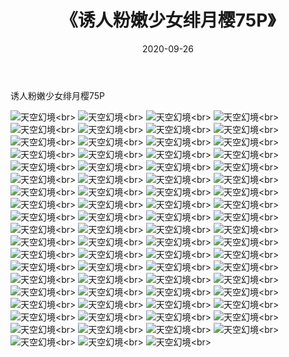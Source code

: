 ﻿---
layout: post
title: 《诱人粉嫩少女绯月樱75P》
date: 2020-09-26
img: http://photo.orgx.cf/性感/2020/诱人粉嫩少女绯月樱75P/000.jpg
tags: [美女,性感,泳衣]
---

诱人粉嫩少女绯月樱75P



![天空幻境](http://photo.orgx.cf/性感/2020/诱人粉嫩少女绯月樱75P/001.jpg''天空幻境'')<br>
![天空幻境](http://photo.orgx.cf/性感/2020/诱人粉嫩少女绯月樱75P/002.jpg''天空幻境'')<br>
![天空幻境](http://photo.orgx.cf/性感/2020/诱人粉嫩少女绯月樱75P/003.jpg''天空幻境'')<br>
![天空幻境](http://photo.orgx.cf/性感/2020/诱人粉嫩少女绯月樱75P/004.jpg''天空幻境'')<br>
![天空幻境](http://photo.orgx.cf/性感/2020/诱人粉嫩少女绯月樱75P/005.jpg''天空幻境'')<br>
![天空幻境](http://photo.orgx.cf/性感/2020/诱人粉嫩少女绯月樱75P/006.jpg''天空幻境'')<br>
![天空幻境](http://photo.orgx.cf/性感/2020/诱人粉嫩少女绯月樱75P/007.jpg''天空幻境'')<br>
![天空幻境](http://photo.orgx.cf/性感/2020/诱人粉嫩少女绯月樱75P/008.jpg''天空幻境'')<br>
![天空幻境](http://photo.orgx.cf/性感/2020/诱人粉嫩少女绯月樱75P/009.jpg''天空幻境'')<br>
![天空幻境](http://photo.orgx.cf/性感/2020/诱人粉嫩少女绯月樱75P/010.jpg''天空幻境'')<br>
![天空幻境](http://photo.orgx.cf/性感/2020/诱人粉嫩少女绯月樱75P/011.jpg''天空幻境'')<br>
![天空幻境](http://photo.orgx.cf/性感/2020/诱人粉嫩少女绯月樱75P/012.jpg''天空幻境'')<br>
![天空幻境](http://photo.orgx.cf/性感/2020/诱人粉嫩少女绯月樱75P/013.jpg''天空幻境'')<br>
![天空幻境](http://photo.orgx.cf/性感/2020/诱人粉嫩少女绯月樱75P/014.jpg''天空幻境'')<br>
![天空幻境](http://photo.orgx.cf/性感/2020/诱人粉嫩少女绯月樱75P/015.jpg''天空幻境'')<br>
![天空幻境](http://photo.orgx.cf/性感/2020/诱人粉嫩少女绯月樱75P/016.jpg''天空幻境'')<br>
![天空幻境](http://photo.orgx.cf/性感/2020/诱人粉嫩少女绯月樱75P/017.jpg''天空幻境'')<br>
![天空幻境](http://photo.orgx.cf/性感/2020/诱人粉嫩少女绯月樱75P/018.jpg''天空幻境'')<br>
![天空幻境](http://photo.orgx.cf/性感/2020/诱人粉嫩少女绯月樱75P/019.jpg''天空幻境'')<br>
![天空幻境](http://photo.orgx.cf/性感/2020/诱人粉嫩少女绯月樱75P/020.jpg''天空幻境'')<br>
![天空幻境](http://photo.orgx.cf/性感/2020/诱人粉嫩少女绯月樱75P/021.jpg''天空幻境'')<br>
![天空幻境](http://photo.orgx.cf/性感/2020/诱人粉嫩少女绯月樱75P/022.jpg''天空幻境'')<br>
![天空幻境](http://photo.orgx.cf/性感/2020/诱人粉嫩少女绯月樱75P/023.jpg''天空幻境'')<br>
![天空幻境](http://photo.orgx.cf/性感/2020/诱人粉嫩少女绯月樱75P/024.jpg''天空幻境'')<br>
![天空幻境](http://photo.orgx.cf/性感/2020/诱人粉嫩少女绯月樱75P/025.jpg''天空幻境'')<br>
![天空幻境](http://photo.orgx.cf/性感/2020/诱人粉嫩少女绯月樱75P/026.jpg''天空幻境'')<br>
![天空幻境](http://photo.orgx.cf/性感/2020/诱人粉嫩少女绯月樱75P/027.jpg''天空幻境'')<br>
![天空幻境](http://photo.orgx.cf/性感/2020/诱人粉嫩少女绯月樱75P/028.jpg''天空幻境'')<br>
![天空幻境](http://photo.orgx.cf/性感/2020/诱人粉嫩少女绯月樱75P/029.jpg''天空幻境'')<br>
![天空幻境](http://photo.orgx.cf/性感/2020/诱人粉嫩少女绯月樱75P/030.jpg''天空幻境'')<br>
![天空幻境](http://photo.orgx.cf/性感/2020/诱人粉嫩少女绯月樱75P/031.jpg''天空幻境'')<br>
![天空幻境](http://photo.orgx.cf/性感/2020/诱人粉嫩少女绯月樱75P/032.jpg''天空幻境'')<br>
![天空幻境](http://photo.orgx.cf/性感/2020/诱人粉嫩少女绯月樱75P/033.jpg''天空幻境'')<br>
![天空幻境](http://photo.orgx.cf/性感/2020/诱人粉嫩少女绯月樱75P/034.jpg''天空幻境'')<br>
![天空幻境](http://photo.orgx.cf/性感/2020/诱人粉嫩少女绯月樱75P/035.jpg''天空幻境'')<br>
![天空幻境](http://photo.orgx.cf/性感/2020/诱人粉嫩少女绯月樱75P/036.jpg''天空幻境'')<br>
![天空幻境](http://photo.orgx.cf/性感/2020/诱人粉嫩少女绯月樱75P/037.jpg''天空幻境'')<br>
![天空幻境](http://photo.orgx.cf/性感/2020/诱人粉嫩少女绯月樱75P/038.jpg''天空幻境'')<br>
![天空幻境](http://photo.orgx.cf/性感/2020/诱人粉嫩少女绯月樱75P/039.jpg''天空幻境'')<br>
![天空幻境](http://photo.orgx.cf/性感/2020/诱人粉嫩少女绯月樱75P/040.jpg''天空幻境'')<br>
![天空幻境](http://photo.orgx.cf/性感/2020/诱人粉嫩少女绯月樱75P/041.jpg''天空幻境'')<br>
![天空幻境](http://photo.orgx.cf/性感/2020/诱人粉嫩少女绯月樱75P/042.jpg''天空幻境'')<br>
![天空幻境](http://photo.orgx.cf/性感/2020/诱人粉嫩少女绯月樱75P/043.jpg''天空幻境'')<br>
![天空幻境](http://photo.orgx.cf/性感/2020/诱人粉嫩少女绯月樱75P/044.jpg''天空幻境'')<br>
![天空幻境](http://photo.orgx.cf/性感/2020/诱人粉嫩少女绯月樱75P/045.jpg''天空幻境'')<br>
![天空幻境](http://photo.orgx.cf/性感/2020/诱人粉嫩少女绯月樱75P/046.jpg''天空幻境'')<br>
![天空幻境](http://photo.orgx.cf/性感/2020/诱人粉嫩少女绯月樱75P/047.jpg''天空幻境'')<br>
![天空幻境](http://photo.orgx.cf/性感/2020/诱人粉嫩少女绯月樱75P/048.jpg''天空幻境'')<br>
![天空幻境](http://photo.orgx.cf/性感/2020/诱人粉嫩少女绯月樱75P/049.jpg''天空幻境'')<br>
![天空幻境](http://photo.orgx.cf/性感/2020/诱人粉嫩少女绯月樱75P/050.jpg''天空幻境'')<br>
![天空幻境](http://photo.orgx.cf/性感/2020/诱人粉嫩少女绯月樱75P/051.jpg''天空幻境'')<br>
![天空幻境](http://photo.orgx.cf/性感/2020/诱人粉嫩少女绯月樱75P/052.jpg''天空幻境'')<br>
![天空幻境](http://photo.orgx.cf/性感/2020/诱人粉嫩少女绯月樱75P/053.jpg''天空幻境'')<br>
![天空幻境](http://photo.orgx.cf/性感/2020/诱人粉嫩少女绯月樱75P/054.jpg''天空幻境'')<br>
![天空幻境](http://photo.orgx.cf/性感/2020/诱人粉嫩少女绯月樱75P/055.jpg''天空幻境'')<br>
![天空幻境](http://photo.orgx.cf/性感/2020/诱人粉嫩少女绯月樱75P/056.jpg''天空幻境'')<br>
![天空幻境](http://photo.orgx.cf/性感/2020/诱人粉嫩少女绯月樱75P/057.jpg''天空幻境'')<br>
![天空幻境](http://photo.orgx.cf/性感/2020/诱人粉嫩少女绯月樱75P/058.jpg''天空幻境'')<br>
![天空幻境](http://photo.orgx.cf/性感/2020/诱人粉嫩少女绯月樱75P/059.jpg''天空幻境'')<br>
![天空幻境](http://photo.orgx.cf/性感/2020/诱人粉嫩少女绯月樱75P/060.jpg''天空幻境'')<br>
![天空幻境](http://photo.orgx.cf/性感/2020/诱人粉嫩少女绯月樱75P/061.jpg''天空幻境'')<br>
![天空幻境](http://photo.orgx.cf/性感/2020/诱人粉嫩少女绯月樱75P/062.jpg''天空幻境'')<br>
![天空幻境](http://photo.orgx.cf/性感/2020/诱人粉嫩少女绯月樱75P/063.jpg''天空幻境'')<br>
![天空幻境](http://photo.orgx.cf/性感/2020/诱人粉嫩少女绯月樱75P/064.jpg''天空幻境'')<br>
![天空幻境](http://photo.orgx.cf/性感/2020/诱人粉嫩少女绯月樱75P/065.jpg''天空幻境'')<br>
![天空幻境](http://photo.orgx.cf/性感/2020/诱人粉嫩少女绯月樱75P/066.jpg''天空幻境'')<br>
![天空幻境](http://photo.orgx.cf/性感/2020/诱人粉嫩少女绯月樱75P/067.jpg''天空幻境'')<br>
![天空幻境](http://photo.orgx.cf/性感/2020/诱人粉嫩少女绯月樱75P/068.jpg''天空幻境'')<br>
![天空幻境](http://photo.orgx.cf/性感/2020/诱人粉嫩少女绯月樱75P/069.jpg''天空幻境'')<br>
![天空幻境](http://photo.orgx.cf/性感/2020/诱人粉嫩少女绯月樱75P/070.jpg''天空幻境'')<br>
![天空幻境](http://photo.orgx.cf/性感/2020/诱人粉嫩少女绯月樱75P/071.jpg''天空幻境'')<br>
![天空幻境](http://photo.orgx.cf/性感/2020/诱人粉嫩少女绯月樱75P/072.jpg''天空幻境'')<br>
![天空幻境](http://photo.orgx.cf/性感/2020/诱人粉嫩少女绯月樱75P/073.jpg''天空幻境'')<br>
![天空幻境](http://photo.orgx.cf/性感/2020/诱人粉嫩少女绯月樱75P/074.jpg''天空幻境'')<br>
![天空幻境](http://photo.orgx.cf/性感/2020/诱人粉嫩少女绯月樱75P/075.jpg''天空幻境'')<br>